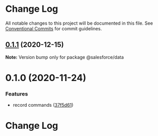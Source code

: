 # Change Log

All notable changes to this project will be documented in this file.
See [Conventional Commits](https://conventionalcommits.org) for commit guidelines.

## [0.1.1](https://github.com/salesforcecli/data/compare/@salesforce/data@0.1.0...@salesforce/data@0.1.1) (2020-12-15)

**Note:** Version bump only for package @salesforce/data

# 0.1.0 (2020-11-24)

### Features

- record commands ([37f5d61](https://github.com/salesforcecli/data/commit/37f5d61f65055c76aceac85077fd484c810bd49c))

# Change Log
